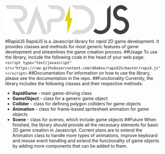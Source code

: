 <img align="center" src="https://github.com/ddakev/rapidJS/blob/master/graphics/logo.png" alt="rapidJS" width="400">

#RapidJS
RapidJS is a Javascript library for _rapid_ 2D game development. It provides classes and methods for most generic features of game development and streamlines the game creation process.
##Usage
To use the library, include the following code in the head of your web page:  
`<script type="text/javascript" src="https://raw.githubusercontent.com/ddakev/rapidJS/master/rapid.js"></script>`
##Documentation
For information on how to use the library, please see the documentation in the repo.
##Functionality
Currently, the library includes the following classes and their respective methods:
- **RapidGame** - main game-driving class
- **GameObject** - class for a generic game object
- **Collider** - class for defining polygon colliders for game objects
- **Animation** - class for frame-based spritesheet animation for game objects
- **Scene** - class for scenes, which include game objects
##Future
When finished, the library should provide all the necessary elements for basic 2D game creation in Javascript. Current plans are to extend the Animation class to handle more types of animations, improve keyboard and mouse event handling and extend the functionality of game objects by adding more components that can be added to them.
